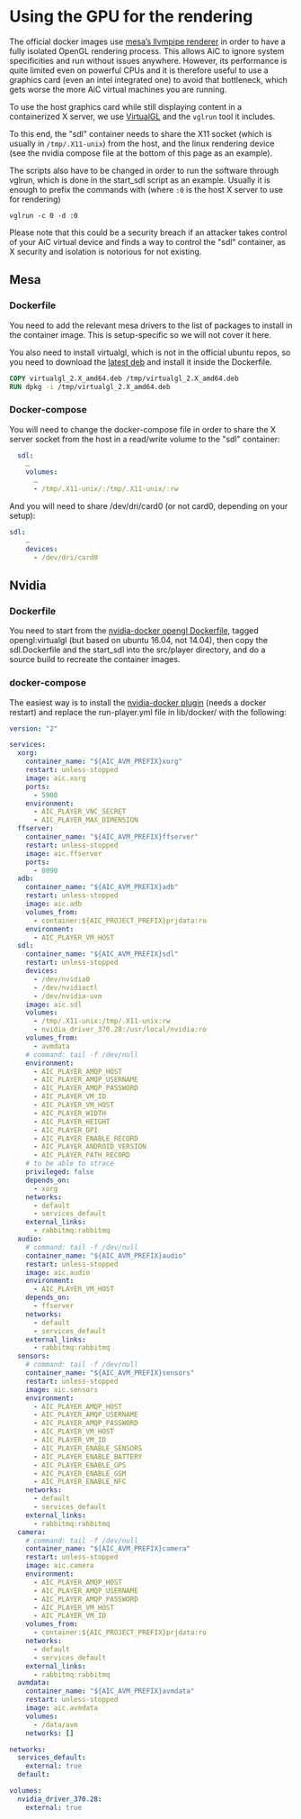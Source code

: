 # Using the GPU for the rendering

The official docker images use
[mesa’s llvmpipe renderer](http://www.mesa3d.org/llvmpipe.html) in order
to have a fully isolated OpenGL rendering process. This allows AiC to ignore
system specificities and run without issues anywhere. However, its performance
is quite limited even on powerful CPUs and it is therefore useful to use a
graphics card (even an intel integrated one) to avoid that bottleneck, which
gets worse the more AiC virtual machines you are running.

To use the host graphics card while still displaying content in a
containerized X server, we use [VirtualGL](http://www.virtualgl.org/)
and the `vglrun` tool it includes.

To this end, the "sdl" container needs to share the X11 socket (which is
usually in `/tmp/.X11-unix`) from the host, and the linux rendering device
(see the nvidia compose file at the bottom of this page as an example).

The scripts also have to be changed in order to run the software through
vglrun, which is done in the start_sdl script as an example.
Usually it is enough to prefix the commands with (where `:0` is the host
X server to use for rendering)

```
vglrun -c 0 -d :0
```

Please note that this could be a security breach if an attacker takes control
of your AiC virtual device and finds a way to control the "sdl" container, as X
security and isolation is notorious for not existing.

## Mesa

### Dockerfile

You need to add the relevant mesa drivers to the list of packages to
install in the container image. This is setup-specific so we will
not cover it here.

You also need to install virtualgl, which is not in the official ubuntu
repos, so you need to download the [latest deb](https://sourceforge.net/projects/virtualgl/files/)
and install it inside the Dockerfile.

```Dockerfile
COPY virtualgl_2.X_amd64.deb /tmp/virtualgl_2.X_amd64.deb
RUN dpkg -i /tmp/virtualgl_2.X_amd64.deb
```

### Docker-compose

You will need to change the docker-compose file in order to share the
X server socket from the host in a read/write volume to the "sdl" container:

```yaml
  sdl:
    …
    volumes:
      …
      - /tmp/.X11-unix/:/tmp/.X11-unix/:rw
```

And you will need to share /dev/dri/card0 (or not card0, depending on
your setup):

```yaml
sdl:
    …
    devices:
      - /dev/dri/card0
```

## Nvidia

### Dockerfile

You need to start from the
[nvidia-docker opengl Dockerfile](https://github.com/NVIDIA/nvidia-docker/blob/opengl/ubuntu-14.04/opengl/virtualgl/Dockerfile),
tagged opengl:virtualgl (but based on ubuntu 16.04, not 14.04), then
copy the sdl.Dockerfile and the start_sdl into the src/player directory,
and do a source build to recreate the container images.

### docker-compose

The easiest way is to install the
[nvidia-docker plugin](https://github.com/NVIDIA/nvidia-docker)
(needs a docker restart) and replace the run-player.yml file in
lib/docker/ with the following:

```yaml
version: "2"

services:
  xorg:
    container_name: "${AIC_AVM_PREFIX}xorg"
    restart: unless-stopped
    image: aic.xorg
    ports:
      - 5900
    environment:
      - AIC_PLAYER_VNC_SECRET
      - AIC_PLAYER_MAX_DIMENSION
  ffserver:
    container_name: "${AIC_AVM_PREFIX}ffserver"
    restart: unless-stopped
    image: aic.ffserver
    ports:
      - 8090
  adb:
    container_name: "${AIC_AVM_PREFIX}adb"
    restart: unless-stopped
    image: aic.adb
    volumes_from:
      - container:${AIC_PROJECT_PREFIX}prjdata:ro
    environment:
      - AIC_PLAYER_VM_HOST
  sdl:
    container_name: "${AIC_AVM_PREFIX}sdl"
    restart: unless-stopped
    devices:
      - /dev/nvidia0
      - /dev/nvidiactl
      - /dev/nvidia-uvm
    image: aic.sdl
    volumes:
      - /tmp/.X11-unix:/tmp/.X11-unix:rw
      - nvidia_driver_370.28:/usr/local/nvidia:ro
    volumes_from:
      - avmdata
    # command: tail -f /dev/null
    environment:
      - AIC_PLAYER_AMQP_HOST
      - AIC_PLAYER_AMQP_USERNAME
      - AIC_PLAYER_AMQP_PASSWORD
      - AIC_PLAYER_VM_ID
      - AIC_PLAYER_VM_HOST
      - AIC_PLAYER_WIDTH
      - AIC_PLAYER_HEIGHT
      - AIC_PLAYER_DPI
      - AIC_PLAYER_ENABLE_RECORD
      - AIC_PLAYER_ANDROID_VERSION
      - AIC_PLAYER_PATH_RECORD
    # to be able to strace
    privileged: false
    depends_on:
      - xorg
    networks:
      - default
      - services_default
    external_links:
      - rabbitmq:rabbitmq
  audio:
    # command: tail -f /dev/null
    container_name: "${AIC_AVM_PREFIX}audio"
    restart: unless-stopped
    image: aic.audio
    environment:
      - AIC_PLAYER_VM_HOST
    depends_on:
      - ffserver
    networks:
      - default
      - services_default
    external_links:
      - rabbitmq:rabbitmq
  sensors:
    # command: tail -f /dev/null
    container_name: "${AIC_AVM_PREFIX}sensors"
    restart: unless-stopped
    image: aic.sensors
    environment:
      - AIC_PLAYER_AMQP_HOST
      - AIC_PLAYER_AMQP_USERNAME
      - AIC_PLAYER_AMQP_PASSWORD
      - AIC_PLAYER_VM_HOST
      - AIC_PLAYER_VM_ID
      - AIC_PLAYER_ENABLE_SENSORS
      - AIC_PLAYER_ENABLE_BATTERY
      - AIC_PLAYER_ENABLE_GPS
      - AIC_PLAYER_ENABLE_GSM
      - AIC_PLAYER_ENABLE_NFC
    networks:
      - default
      - services_default
    external_links:
      - rabbitmq:rabbitmq
  camera:
    # command: tail -f /dev/null
    container_name: "${AIC_AVM_PREFIX}camera"
    restart: unless-stopped
    image: aic.camera
    environment:
      - AIC_PLAYER_AMQP_HOST
      - AIC_PLAYER_AMQP_USERNAME
      - AIC_PLAYER_AMQP_PASSWORD
      - AIC_PLAYER_VM_HOST
      - AIC_PLAYER_VM_ID
    volumes_from:
      - container:${AIC_PROJECT_PREFIX}prjdata:ro
    networks:
      - default
      - services_default
    external_links:
      - rabbitmq:rabbitmq
  avmdata:
    container_name: "${AIC_AVM_PREFIX}avmdata"
    restart: unless-stopped
    image: aic.avmdata
    volumes:
      - /data/avm
    networks: []

networks:
  services_default:
    external: true
  default:

volumes:
  nvidia_driver_370.28:
    external: true
```
